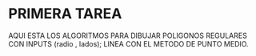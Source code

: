 # PRIMERA TAREA
AQUI ESTA LOS ALGORITMOS PARA DIBUJAR 
  POLIGONOS REGULARES CON INPUTS (radio , lados);
  LINEA CON EL METODO DE PUNTO MEDIO.
